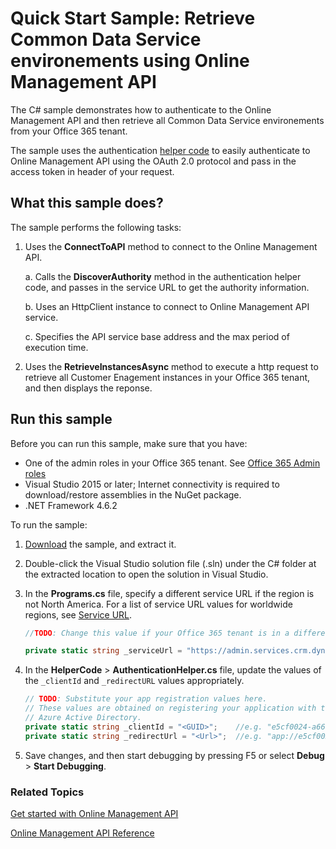 # Quick Start Sample: Retrieve Common Data Service environements using Online Management API 

The C# sample demonstrates how to authenticate to the Online Management API and then retrieve all Common Data Service environements from your Office 365 tenant.

The sample uses the authentication [helper code](sample-authentication-helper.md) to easily authenticate to Online Management API using the OAuth 2.0 protocol and pass in the access token in header of your request.

## What this sample does?

The sample performs the following tasks:

1. Uses the **ConnectToAPI** method to connect to the Online Management API.

    a. Calls the **DiscoverAuthority** method in the authentication helper code, and passes in the service URL to get the authority information.

    b. Uses an HttpClient instance to connect to Online Management API service.

    c. Specifies the API service base address and the max period of execution time.
1. Uses the **RetrieveInstancesAsync** method to execute a http request to retrieve all Customer Enagement instances in your Office 365 tenant, and then displays the reponse.

## Run this sample
Before you can run this sample, make sure that you have:
- One of the admin roles in your Office 365 tenant. See [Office 365 Admin roles](get-started-online-management-api.md#office-365-admin-roles)
- Visual Studio 2015 or later; Internet connectivity is required to download/restore assemblies in the NuGet package.
- .NET Framework 4.6.2

To run the sample:
1. [Download](https://code.msdn.microsoft.com/Sample-Retrieve-Customer-94e4076d) the sample, and extract it.
2. Double-click the Visual Studio solution file (.sln) under the C# folder at the extracted location to open the solution in Visual Studio.
3. In the **Programs.cs** file, specify a different service URL if the region is not North America. For a list of service URL values for worldwide regions, see [Service URL](get-started-online-management-api.md#service-url).
    ```csharp
    //TODO: Change this value if your Office 365 tenant is in a different region than North America

    private static string _serviceUrl = "https://admin.services.crm.dynamics.com";
    ```
4. In the **HelperCode** > **AuthenticationHelper.cs** file, update the values of the `_clientId` and `_redirectURL` values appropriately.

    ```csharp
    // TODO: Substitute your app registration values here.
    // These values are obtained on registering your application with the 
    // Azure Active Directory.
    private static string _clientId = "<GUID>";    //e.g. "e5cf0024-a66a-4f16-85ce-99ba97a24bb2"
    private static string _redirectUrl = "<Url>";  //e.g. "app://e5cf0024-a66a-4f16-85ce-99ba97a24bb2"
    ```
5. Save changes, and then start debugging by pressing F5 or select **Debug** > **Start Debugging**.


### Related Topics  

[Get started with Online Management API](https://docs.microsoft.com/powerapps/developer/common-data-service/online-management-api/get-started-online-management-api)

[Online Management API Reference](https://docs.microsoft.com/rest/api/admin.services.crm.dynamics.com/)